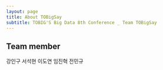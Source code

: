 ```yaml
---
layout: page
title: About TOBigSay
subtitle: TOBIG'S Big Data 8th Conference _ Team TOBigSay
---
```


## Team member

강인구 서석현 이도연 임진혁 전민규
